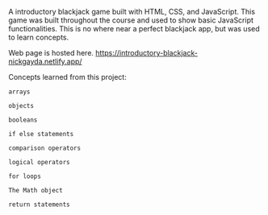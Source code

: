 A introductory blackjack game built with HTML, CSS, and JavaScript. This game was built throughout the course and used to show basic JavaScript functionalities. This is no where near a perfect blackjack app, but was used to learn concepts. 

Web page is hosted here. https://introductory-blackjack-nickgayda.netlify.app/

Concepts learned from this project:

    arrays

    objects

    booleans

    if else statements

    comparison operators

    logical operators

    for loops

    The Math object

    return statements
